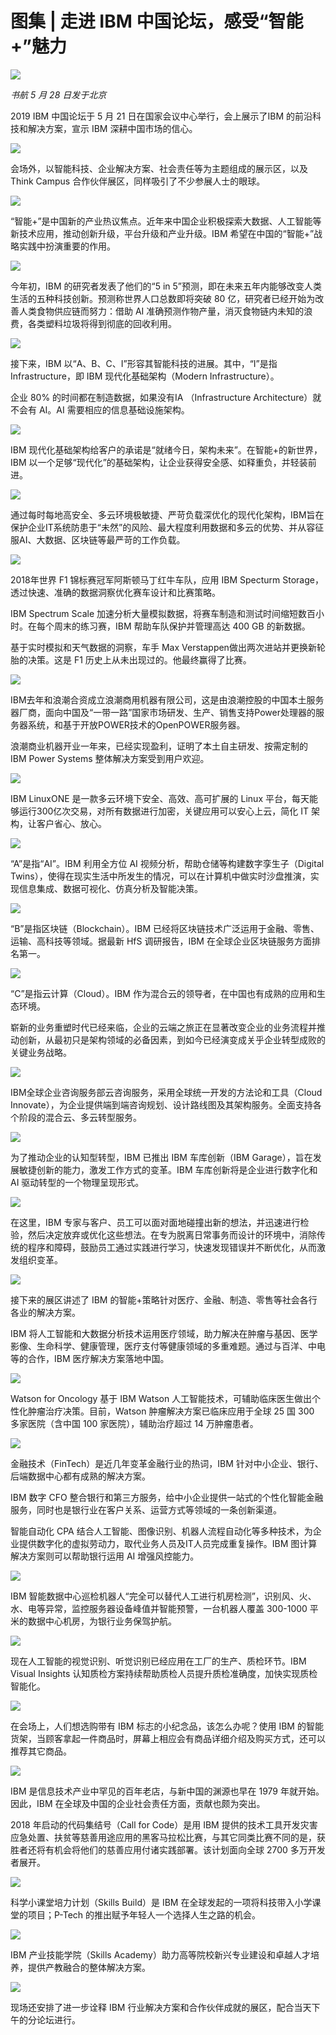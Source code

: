 # 图集 | 走进 IBM 中国论坛，感受“智能+”魅力

![](http://ww1.sinaimg.cn/large/4b91f9d5gy1g3q4fbbihgj20u00mi4qa.jpg)

*书航 5 月 28 日发于北京*

2019 IBM 中国论坛于 5 月 21 日在国家会议中心举行，会上展示了IBM 的前沿科技和解决方案，宣示 IBM 深耕中国市场的信心。

![](http://ww1.sinaimg.cn/large/4b91f9d5gy1g3q4fmnqqkj20u00k0x5t.jpg)

会场外，以智能科技、企业解决方案、社会责任等为主题组成的展示区，以及 Think Campus 合作伙伴展区，同样吸引了不少参展人士的眼球。

![](http://ww1.sinaimg.cn/large/4b91f9d5gy1g3q4g4ovstj20u00k0x28.jpg)

“智能+”是中国新的产业热议焦点。近年来中国企业积极探索大数据、人工智能等新技术应用，推动创新升级，平台升级和产业升级。IBM 希望在中国的“智能+”战略实践中扮演重要的作用。

![](http://ww1.sinaimg.cn/large/4b91f9d5gy1g3q4gk9vfaj20m00cq18f.jpg)

今年初，IBM 的研究者发表了他们的“5 in 5”预测，即在未来五年内能够改变人类生活的五种科技创新。预测称世界人口总数即将突破 80 亿，研究者已经开始为改善人类食物供应链而努力：借助 AI 准确预测作物产量，消灭食物链内未知的浪费，各类塑料垃圾将得到彻底的回收利用。

![](http://ww1.sinaimg.cn/large/4b91f9d5gy1g3q4h3bfksj20ow0glwws.jpg)

接下来，IBM 以“A、B、C、I”形容其智能科技的进展。其中，“I”是指 Infrastructure，即 IBM 现代化基础架构（Modern Infrastructure）。

企业 80% 的时间都在制造数据，如果没有IA （Infrastructure Architecture）就不会有 AI。AI 需要相应的信息基础设施架构。

![](http://ww1.sinaimg.cn/large/4b91f9d5gy1g3q4ho57ttj20ow0gl1dv.jpg)

IBM 现代化基础架构给客户的承诺是“就绪今日，架构未来”。在智能+的新世界，IBM 以一个足够“现代化”的基础架构，让企业获得安全感、如释重负，并轻装前进。

![](http://ww1.sinaimg.cn/large/4b91f9d5gy1g3q4ip8fj0j20ow0glqlk.jpg)

通过每时每地高安全、多云环境极敏捷、严苛负载深优化的现代化架构，IBM旨在保护企业IT系统防患于“未然”的风险、最大程度利用数据和多云的优势、并从容征服AI、大数据、区块链等最严苛的工作负载。

![](http://ww1.sinaimg.cn/large/4b91f9d5gy1g3q4jf14vdj20u00mi4qp.jpg)

2018年世界 F1 锦标赛冠军阿斯顿马丁红牛车队，应用 IBM Specturm Storage，透过快速、准确的数据洞察优化赛车设计和比赛策略。

IBM Spectrum Scale 加速分析大量模拟数据，将赛车制造和测试时间缩短数百小时。在每个周末的练习赛，IBM 帮助车队保护并管理高达 400 GB 的新数据。

基于实时模拟和天气数据的洞察，车手 Max Verstappen做出两次进站并更换新轮胎的决策。这是 F1 历史上从未出现过的。他最终赢得了比赛。

![](http://ww1.sinaimg.cn/large/4b91f9d5gy1g3q4jznrabj20u01907wh.jpg)

IBM去年和浪潮合资成立浪潮商用机器有限公司，这是由浪潮控股的中国本土服务器厂商，面向中国及“一带一路”国家市场研发、生产、销售支持Power处理器的服务器系统，和基于开放POWER技术的OpenPOWER服务器。

浪潮商业机器开业一年来，已经实现盈利，证明了本土自主研发、按需定制的 IBM Power Systems 整体解决方案受到用户欢迎。

![](http://ww1.sinaimg.cn/large/4b91f9d5gy1g3q4klnzcxj20u00k0h2o.jpg)

IBM LinuxONE 是一款多云环境下安全、高效、高可扩展的 Linux 平台，每天能够运行300亿次交易，对所有数据进行加密，关键应用可以安心上云，简化 IT 架构，让客户省心、放心。

![](http://ww1.sinaimg.cn/large/4b91f9d5gy1g3q4l3msr7j20u00k0x5h.jpg)

“A”是指“AI”。IBM 利用全方位 AI 视频分析，帮助仓储等构建数字孪生子（Digital Twins），使得在现实生活中所发生的情况，可以在计算机中做实时沙盘推演，实现信息集成、数据可视化、仿真分析及智能决策。

![](http://ww1.sinaimg.cn/large/4b91f9d5gy1g3q4liphqyj20u00minmv.jpg)

“B”是指区块链（Blockchain）。IBM 已经将区块链技术广泛运用于金融、零售、运输、高科技等领域。据最新 HfS 调研报告，IBM 在全球企业区块链服务方面排名第一。

![](http://ww1.sinaimg.cn/large/4b91f9d5gy1g3q4msw2h4j20u00jzb0g.jpg)

“C”是指云计算（Cloud）。IBM 作为混合云的领导者，在中国也有成熟的应用和生态环境。

崭新的业务重塑时代已经来临，企业的云端之旅正在显著改变企业的业务流程并推动创新，从最初只是架构领域的必备因素，到如今已经演变成关乎企业转型成败的关键业务战略。

![](http://ww1.sinaimg.cn/large/4b91f9d5gy1g3q4n7nkbgj20u00jz1bu.jpg)

IBM全球企业咨询服务部云咨询服务，采用全球统一开发的方法论和工具（Cloud Innovate），为企业提供端到端咨询规划、设计路线图及其架构服务。全面支持各个阶段的混合云、多云转型服务。

![](http://ww1.sinaimg.cn/large/4b91f9d5gy1g3q4nkj4jyj20kh0dm7g4.jpg)

为了推动企业的认知型转型，IBM 已推出 IBM 车库创新（IBM Garage），旨在发展敏捷创新的能力，激发工作方式的变革。IBM 车库创新将是企业进行数字化和 AI 驱动转型的一个物理呈现形式。

![](http://ww1.sinaimg.cn/large/4b91f9d5gy1g3q4ny86o1j20u00jzwxs.jpg)

在这里，IBM 专家与客户、员工可以面对面地碰撞出新的想法，并迅速进行检验，然后决定放弃或优化这些想法。在专为脱离日常事务而设计的环境中，消除传统的程序和障碍，鼓励员工通过实践进行学习，快速发现错误并不断优化，从而激发组织变革。

![](http://ww1.sinaimg.cn/large/4b91f9d5gy1g3q4octsvoj20u00k0kbj.jpg)

接下来的展区讲述了 IBM 的智能+策略针对医疗、金融、制造、零售等社会各行各业的解决方案。

IBM 将人工智能和大数据分析技术运用医疗领域，助力解决在肿瘤与基因、医学影像、生命科学、健康管理，医疗支付等健康领域的多重难题。通过与百洋、中电等的合作，IBM 医疗解决方案落地中国。

![](http://ww1.sinaimg.cn/large/4b91f9d5gy1g3q4ovur88j20u00k07lg.jpg)

Watson for Oncology 基于 IBM Watson 人工智能技术，可辅助临床医生做出个性化肿瘤治疗决策。目前，Watson 肿瘤解决方案已临床应用于全球 25 国 300 多家医院（含中国 100 家医院），辅助治疗超过 14 万肿瘤患者。

![](http://ww1.sinaimg.cn/large/4b91f9d5gy1g3q4pf3jjij20u00k01kx.jpg)

金融技术（FinTech）是近几年变革金融行业的热词，IBM 针对中小企业、银行、后端数据中心都有成熟的解决方案。

IBM 数字 CFO 整合银行和第三方服务，给中小企业提供一站式的个性化智能金融服务，同时也是银行业在客户关系、运营方式等领域的一条创新渠道。

智能自动化 CPA 结合人工智能、图像识别、机器人流程自动化等多种技术，为企业提供数字化的虚拟劳动力，取代业务人员及IT人员完成重复操作。IBM 图计算解决方案则可以帮助银行运用 AI 增强风控能力。

![](http://ww1.sinaimg.cn/large/4b91f9d5gy1g3q4qbkwyaj20u00k0ttw.jpg)

IBM 智能数据中心巡检机器人“完全可以替代人工进行机房检测”，识别风、火、水、电等异常，监控服务器设备峰值并智能预警，一台机器人覆盖 300-1000 平米的数据中心机房，为银行业务保驾护航。

![](http://ww1.sinaimg.cn/large/4b91f9d5gy1g3q4qqrbp8j20u00j9141.jpg)

现在人工智能的视觉识别、听觉识别已经应用在工厂的生产、质检环节。IBM Visual Insights 认知质检方案持续帮助质检人员提升质检准确度，加快实现质检智能化。

![](http://ww1.sinaimg.cn/large/4b91f9d5gy1g3q4r4alf5j20u00gjql3.jpg)

在会场上，人们想选购带有 IBM 标志的小纪念品，该怎么办呢？使用 IBM 的智能货架，当顾客拿起一件商品时，屏幕上相应会有商品详细介绍及购买方式，还可以推荐其它商品。

![](http://ww1.sinaimg.cn/large/4b91f9d5gy1g3q4rgeie0j20u00mik7n.jpg)

IBM 是信息技术产业中罕见的百年老店，与新中国的渊源也早在 1979 年就开始。因此，IBM 在全球及中国的企业社会责任方面，贡献也颇为突出。

2018 年启动的代码集结号（Call for Code）是用 IBM 提供的技术工具开发灾害应急处置、扶贫等慈善用途应用的黑客马拉松比赛，与其它同类比赛不同的是，获胜者还将有机会将他们的慈善应用付诸实践部署。该计划面向全球 2700 多万开发者展开。

![](http://ww1.sinaimg.cn/large/4b91f9d5gy1g3q4rted8tj20u00gqtpg.jpg)

科学小课堂培力计划（Skills Build）是 IBM 在全球发起的一项将科技带入小学课堂的项目；P-Tech 的推出赋予年轻人一个选择人生之路的机会。

![](http://ww1.sinaimg.cn/large/4b91f9d5gy1g3q4u0dabrj20u00k0qnv.jpg)

IBM 产业技能学院（Skills Academy）助力高等院校新兴专业建设和卓越人才培养，提供产教融合的整体解决方案。

![](http://ww1.sinaimg.cn/large/4b91f9d5gy1g3q4vnrk9gj20u00k0tw6.jpg)

现场还安排了进一步诠释 IBM 行业解决方案和合作伙伴成就的展区，配合当天下午的分论坛进行。